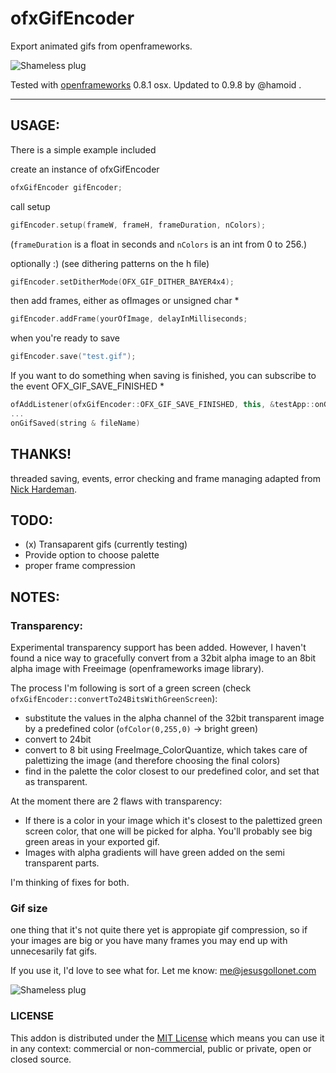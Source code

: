 # ofxGifEncoder

Export animated gifs from openframeworks. 

![Shameless plug](http://ofxgif.jesusgollonet.com/img/plug1.gif)

Tested with [openframeworks](http://openframeworks.cc/) 0.8.1 osx.
Updated to 0.9.8 by @hamoid .

___

## USAGE:

There is a simple example included

create an instance of ofxGifEncoder

```C++
ofxGifEncoder gifEncoder;
```

call setup 

```C++
gifEncoder.setup(frameW, frameH, frameDuration, nColors);
```

(`frameDuration` is a float in seconds and `nColors` is an int from 0 to 256.)

optionally  :) (see dithering patterns on the h file)

```C++
gifEncoder.setDitherMode(OFX_GIF_DITHER_BAYER4x4);
```

then add frames, either as ofImages or unsigned char * 

```C++
gifEncoder.addFrame(yourOfImage, delayInMilliseconds;
```

when you're ready to save

```C++
gifEncoder.save("test.gif");
```

If you want to do something when saving is finished, you can subscribe to the event OFX_GIF_SAVE_FINISHED *

```C++
ofAddListener(ofxGifEncoder::OFX_GIF_SAVE_FINISHED, this, &testApp::onGifSaved);
...
onGifSaved(string & fileName)
```
## THANKS!	
	
threaded saving, events, error checking and frame managing adapted from [Nick Hardeman](https://github.com/NickHardeman/ofxGifEncoder/tree/threaded  "Nick Hardeman"). 
	

## TODO:

- (x) Transaparent gifs (currently testing)
- Provide option to choose palette
- proper frame compression

## NOTES:

### Transparency:

Experimental transparency support has been added. However, I haven't found a nice way to gracefully convert from a 32bit alpha image to an 8bit alpha image with Freeimage (openframeworks image library). 

The process I'm following is sort of a green screen (check `ofxGifEncoder::convertTo24BitsWithGreenScreen`):

- substitute the values in the alpha channel of the 32bit transparent image by a predefined color (`ofColor(0,255,0)` -> bright green)
- convert to 24bit 
- convert to 8 bit using FreeImage_ColorQuantize, which takes care of palettizing the image (and therefore choosing the final colors)
- find in the palette the color closest to our predefined color, and set that as transparent.

At the moment there are 2 flaws with transparency:

- If there is a color in your image which it's closest to the palettized green screen color, that one will be picked for alpha. You'll probably see big green areas in your exported gif.
- Images with alpha gradients will have green added on the semi transparent parts.

I'm thinking of fixes for both. 

### Gif size

one thing that it's not quite there yet is appropiate gif compression, so if your images are big or you have many frames you may end up with unnecesarily fat gifs. 

If you use it, I'd love to see what for. Let me know: me@jesusgollonet.com
	
![Shameless plug](http://ofxgif.jesusgollonet.com/img/plug2.gif)

### LICENSE

This addon is distributed under the [MIT License](https://en.wikipedia.org/wiki/MIT_License) which means you can use it in any context: commercial or non-commercial, public or private, open or closed source.
